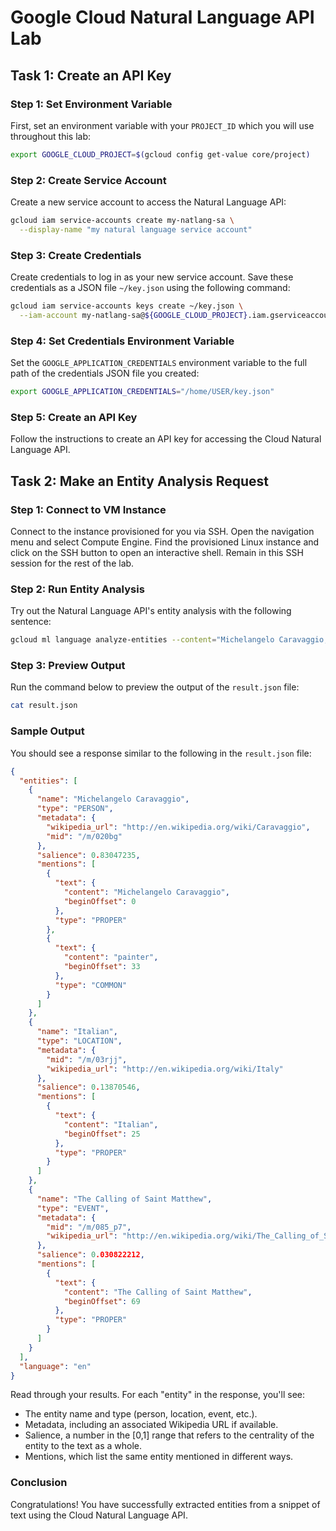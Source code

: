 # Google Cloud Natural Language API Lab

## Task 1: Create an API Key

### Step 1: Set Environment Variable
First, set an environment variable with your `PROJECT_ID` which you will use throughout this lab:
```sh
export GOOGLE_CLOUD_PROJECT=$(gcloud config get-value core/project)
```

### Step 2: Create Service Account
Create a new service account to access the Natural Language API:
```sh
gcloud iam service-accounts create my-natlang-sa \
  --display-name "my natural language service account"
```

### Step 3: Create Credentials
Create credentials to log in as your new service account. Save these credentials as a JSON file `~/key.json` using the following command:
```sh
gcloud iam service-accounts keys create ~/key.json \
  --iam-account my-natlang-sa@${GOOGLE_CLOUD_PROJECT}.iam.gserviceaccount.com
```

### Step 4: Set Credentials Environment Variable
Set the `GOOGLE_APPLICATION_CREDENTIALS` environment variable to the full path of the credentials JSON file you created:
```sh
export GOOGLE_APPLICATION_CREDENTIALS="/home/USER/key.json"
```

### Step 5: Create an API Key
Follow the instructions to create an API key for accessing the Cloud Natural Language API.

## Task 2: Make an Entity Analysis Request

### Step 1: Connect to VM Instance
Connect to the instance provisioned for you via SSH. Open the navigation menu and select Compute Engine. Find the provisioned Linux instance and click on the SSH button to open an interactive shell. Remain in this SSH session for the rest of the lab.

### Step 2: Run Entity Analysis
Try out the Natural Language API's entity analysis with the following sentence:
```sh
gcloud ml language analyze-entities --content="Michelangelo Caravaggio, Italian painter, is known for 'The Calling of Saint Matthew'." > result.json
```

### Step 3: Preview Output
Run the command below to preview the output of the `result.json` file:
```sh
cat result.json
```

### Sample Output
You should see a response similar to the following in the `result.json` file:
```json
{
  "entities": [
    {
      "name": "Michelangelo Caravaggio",
      "type": "PERSON",
      "metadata": {
        "wikipedia_url": "http://en.wikipedia.org/wiki/Caravaggio",
        "mid": "/m/020bg"
      },
      "salience": 0.83047235,
      "mentions": [
        {
          "text": {
            "content": "Michelangelo Caravaggio",
            "beginOffset": 0
          },
          "type": "PROPER"
        },
        {
          "text": {
            "content": "painter",
            "beginOffset": 33
          },
          "type": "COMMON"
        }
      ]
    },
    {
      "name": "Italian",
      "type": "LOCATION",
      "metadata": {
        "mid": "/m/03rjj",
        "wikipedia_url": "http://en.wikipedia.org/wiki/Italy"
      },
      "salience": 0.13870546,
      "mentions": [
        {
          "text": {
            "content": "Italian",
            "beginOffset": 25
          },
          "type": "PROPER"
        }
      ]
    },
    {
      "name": "The Calling of Saint Matthew",
      "type": "EVENT",
      "metadata": {
        "mid": "/m/085_p7",
        "wikipedia_url": "http://en.wikipedia.org/wiki/The_Calling_of_St_Matthew_(Caravaggio)"
      },
      "salience": 0.030822212,
      "mentions": [
        {
          "text": {
            "content": "The Calling of Saint Matthew",
            "beginOffset": 69
          },
          "type": "PROPER"
        }
      ]
    }
  ],
  "language": "en"
}
```
Read through your results. For each "entity" in the response, you'll see:
- The entity name and type (person, location, event, etc.).
- Metadata, including an associated Wikipedia URL if available.
- Salience, a number in the [0,1] range that refers to the centrality of the entity to the text as a whole.
- Mentions, which list the same entity mentioned in different ways.

### Conclusion
Congratulations! You have successfully extracted entities from a snippet of text using the Cloud Natural Language API.